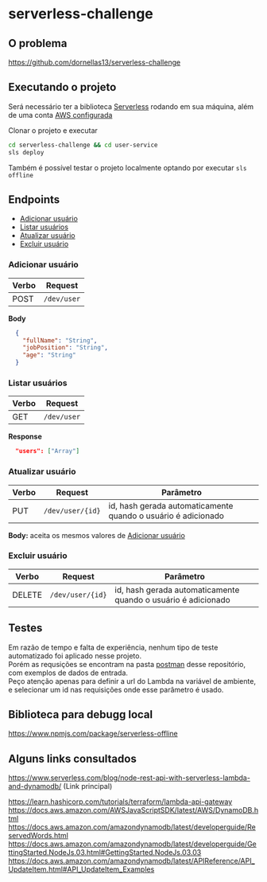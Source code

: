 # serverless-challenge

## O problema

https://github.com/dornellas13/serverless-challenge

## Executando o projeto

Será necessário ter a biblioteca [Serverless](https://www.serverless.com/) rodando em sua máquina, além de uma conta [AWS configurada](https://docs.aws.amazon.com/cli/latest/userguide/cli-configure-quickstart.html#cli-configure-quickstart-config)

Clonar o projeto e executar
```bash
cd serverless-challenge && cd user-service
sls deploy
```

Também é possível testar o projeto localmente optando por executar `sls offline` 


## Endpoints

* [Adicionar usuário](#adicionar-usuário)  
* [Listar usuários](#listar-usuários)  
* [Atualizar usuário](#atualizar-usuário)  
* [Excluir usuário](#excluir-usuário)  

### Adicionar usuário
|Verbo|Request| 
|-|-|
|POST| `/dev/user`|

**Body**
```json
  {
    "fullName": "String",
    "jobPosition": "String",
    "age": "String"
  }
```

### Listar usuários
|Verbo|Request|
|-|-|
|GET| `/dev/user`|

**Response**
```json
  "users": ["Array"]
```

### Atualizar usuário
|Verbo|Request|Parâmetro|
|-|-|-|
|PUT| `/dev/user/{id}`|id, hash gerada automaticamente quando o usuário é adicionado|


**Body:** aceita os mesmos valores de [Adicionar usuário](#adicionar-usuario)  

### Excluir usuário
|Verbo|Request|Parâmetro|
|-|-|-|
|DELETE| `/dev/user/{id}`|id, hash gerada automaticamente quando o usuário é adicionado|


## Testes
Em razão de tempo e falta de experiência, nenhum tipo de teste automatizado foi aplicado nesse projeto.  
Porém as requsições se encontram na pasta [postman](./postman) desse repositório, com exemplos de dados de entrada.  
Peço atenção apenas para definir a url do Lambda na variável de ambiente, e selecionar um id nas requisições onde esse parâmetro é usado.  
## Biblioteca para debugg local
https://www.npmjs.com/package/serverless-offline

## Alguns links consultados

https://www.serverless.com/blog/node-rest-api-with-serverless-lambda-and-dynamodb/ (Link principal)


https://learn.hashicorp.com/tutorials/terraform/lambda-api-gateway
https://docs.aws.amazon.com/AWSJavaScriptSDK/latest/AWS/DynamoDB.html
https://docs.aws.amazon.com/amazondynamodb/latest/developerguide/ReservedWords.html
https://docs.aws.amazon.com/amazondynamodb/latest/developerguide/GettingStarted.NodeJs.03.html#GettingStarted.NodeJs.03.03
https://docs.aws.amazon.com/amazondynamodb/latest/APIReference/API_UpdateItem.html#API_UpdateItem_Examples